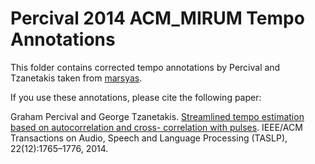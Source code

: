 # Percival 2014 ACM_MIRUM Tempo Annotations

This folder contains corrected tempo annotations by Percival and Tzanetakis
taken from [marsyas](http://www.marsyas.info/tempo/).

If you use these annotations, please cite the following paper:    

Graham Percival and George Tzanetakis. [Streamlined tempo estimation based on autocorrelation and cross- correlation with pulses](https://www.researchgate.net/profile/George_Tzanetakis/publication/265130658_Streamlined_Tempo_Estimation_Based_on_Autocorrelation_and_Cross-correlation_With_Pulses/links/542c3e1a0cf27e39fa93dfdb.pdf). IEEE/ACM Transactions on Audio, Speech and Language Processing (TASLP), 22(12):1765–1776, 2014.
